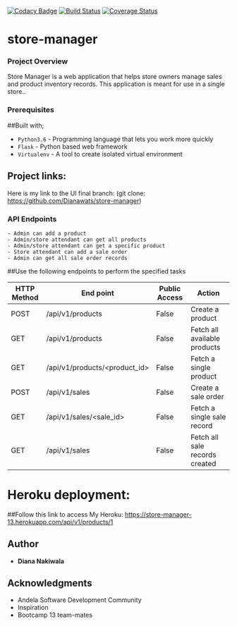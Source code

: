 [![Codacy Badge](https://api.codacy.com/project/badge/Grade/e9e6dd2c31b048a7a88316b75c3a8063)](https://www.codacy.com/app/Dianawats/store-manager?utm_source=github.com&amp;utm_medium=referral&amp;utm_content=Dianawats/store-manager&amp;utm_campaign=Badge_Grade)
[![Build Status](https://travis-ci.org/Dianawats/store-manager.svg?branch=develop)](https://travis-ci.org/Dianawats/store-manager)
[![Coverage Status](https://coveralls.io/repos/github/Dianawats/store-manager/badge.svg?branch=develop)](https://coveralls.io/github/Dianawats/store-manager?branch=develop)
# store-manager

### Project Overview
Store Manager is a web application that helps store owners manage sales and product inventory
records. This application is meant for use in a single store..


### Prerequisites

##Built with;
- `Python3.6` - Programming language that lets you work more quickly
- `Flask` - Python based web framework
- `Virtualenv` - A tool to create isolated virtual environment

## Project links:

Here is my link to the UI final branch:
(git clone: https://github.com/Dianawats/store-manager)

### API Endpoints
```
- Admin can add a product
- Admin/store attendant can get all products
- Admin/store attendant can get a specific product
- Store attendant can add a sale order
- Admin can get all sale order records
```

##Use the following endpoints to perform the specified tasks

HTTP Method|End point | Public Access | Action
-----------|----------|---------------|------
POST | /api/v1/products | False | Create a product
GET | /api/v1/products | False | Fetch all available products
GET | /api/v1/products/<product_id> | False | Fetch a single product
POST | /api/v1/sales | False | Create a sale order
GET | /api/v1/sales/<sale_id> | False | Fetch a single sale record
GET | /api/v1/sales | False | Fetch all sale records created

# Heroku deployment:

##Follow this link to access My Heroku: https://store-manager-13.herokuapp.com/api/v1/products/1
## Author

* **Diana Nakiwala**

## Acknowledgments

* Andela Software Development Community
* Inspiration
* Bootcamp 13 team-mates

